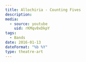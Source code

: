 ```yaml
---
title: Allochiria - Counting Fives
description:
media:
  - source: youtube
    uid: rKMqv0xDkpY
tags: 
  - Bands 
date: 2016-01-13
dateFormat: "%b %Y"
type: theatre-art
---
```

